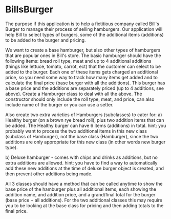 # BillsBurger

The purpose if this application is to help a fictitious company called Bill's Burger to manage their process of selling hamburgers.
Our application will help Bill to select types of burgers, some of the additional items (additions) to be added to the burger and pricing.

We want to create a base hamburger, but also other types of hamburgers that are popular ones in Bill's store.
The basic hamburger should have the following items: 
bread roll type, meat and up to 4 additional additions (things like lettuce, tomato, carrot, ect) that the customer can select to be 
added to the burger.
Each one of these items gets charged an additional price, so you need some way to track how many items get added and to calculate 
the final price (base burger with all the additions).
This burger has a base price and the additions are separately priced (up to 4 additions, see above).
Create a Hamburger class to deal with all the above.
The constructor should only include the roll type, meat, and price, can also include name of the burger or you can use a setter.

Also create two extra varieties of Hamburgers (subclasses) to cater for:
a) Healthy burger (on a brown rye bread roll), plus two addition items that can be added.
The Healthy burger can have 6 items (additions) in total.
hint: you probably want to process the two additional items in this new class (subclass of Hamburger), not the base class (Hamburger), 
since the two additions are only appropriate for this new class (in other words new burger type).

b) Deluxe hamburger - comes with chips and drinks as additions, but no extra additions are allowed.
hint: you have to find a way to automatically add these new additions at the time of deluxe burger object is created,
and then prevent other additions being made.

All 3 classes should have a method that can be called anytime to show the base price of the hamburger plus all additional items,
each showing the addition name, and addition price, and a grand/final total for the burger (base price + all additions).
For the two additional classes this may require you to be looking at the base class for pricing and then adding totals to the final price. 



